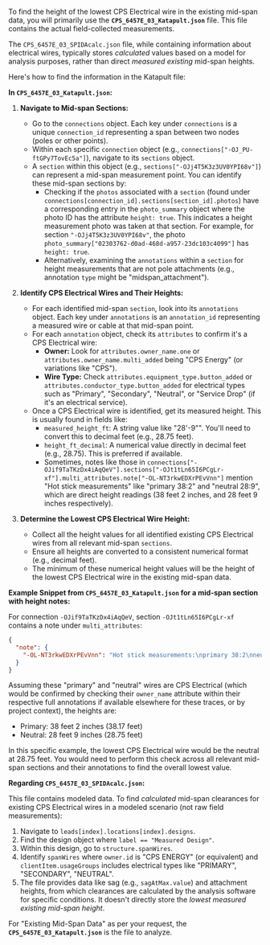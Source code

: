 To find the height of the lowest CPS Electrical wire in the existing mid-span data, you will primarily use the **`CPS_6457E_03_Katapult.json`** file. This file contains the actual field-collected measurements.

The `CPS_6457E_03_SPIDAcalc.json` file, while containing information about electrical wires, typically stores *calculated* values based on a model for analysis purposes, rather than direct *measured existing* mid-span heights.

Here's how to find the information in the Katapult file:

**In `CPS_6457E_03_Katapult.json`:**

1.  **Navigate to Mid-span Sections:**

      * Go to the `connections` object. Each key under `connections` is a unique `connection_id` representing a span between two nodes (poles or other points).
      * Within each specific `connection` object (e.g., `connections["-OJ_PU-ftGPy7TovEc5a"]`), navigate to its `sections` object.
      * A `section` within this object (e.g., `sections["-OJj4T5K3z3UV0YPI68v"]`) can represent a mid-span measurement point. You can identify these mid-span sections by:
          * Checking if the `photos` associated with a `section` (found under `connections[connection_id].sections[section_id].photos`) have a corresponding entry in the `photo_summary` object where the photo ID has the attribute `height: true`. This indicates a height measurement photo was taken at that section. For example, for section `"-OJj4T5K3z3UV0YPI68v"`, the photo `photo_summary["02303762-d0ad-468d-a957-23dc103c4099"]` has `height: true`.
          * Alternatively, examining the `annotations` within a `section` for height measurements that are not pole attachments (e.g., annotation `type` might be "midspan\_attachment").

2.  **Identify CPS Electrical Wires and Their Heights:**

      * For each identified mid-span `section`, look into its `annotations` object. Each key under `annotations` is an `annotation_id` representing a measured wire or cable at that mid-span point.
      * For each `annotation` object, check its `attributes` to confirm it's a CPS Electrical wire:
          * **Owner:** Look for `attributes.owner_name.one` or `attributes.owner_name.multi_added` being "CPS Energy" (or variations like "CPS").
          * **Wire Type:** Check `attributes.equipment_type.button_added` or `attributes.conductor_type.button_added` for electrical types such as "Primary", "Secondary", "Neutral", or "Service Drop" (if it's an electrical service).
      * Once a CPS Electrical wire is identified, get its measured height. This is usually found in fields like:
          * `measured_height_ft`: A string value like "28'-9"". You'll need to convert this to decimal feet (e.g., 28.75 feet).
          * `height_ft_decimal`: A numerical value directly in decimal feet (e.g., 28.75). This is preferred if available.
          * Sometimes, notes like those in `connections["-OJif9TaTKzDx4iAqQeV"].sections["-OJt1tLn65I6PCgLr-xf"].multi_attributes.note["-OL-NT3rkwEDXrPEvVnn"]` mention "Hot stick measurements" like "primary 38:2" and "neutral 28:9", which are direct height readings (38 feet 2 inches, and 28 feet 9 inches respectively).

3.  **Determine the Lowest CPS Electrical Wire Height:**

      * Collect all the height values for all identified existing CPS Electrical wires from all relevant mid-span `sections`.
      * Ensure all heights are converted to a consistent numerical format (e.g., decimal feet).
      * The minimum of these numerical height values will be the height of the lowest CPS Electrical wire in the existing mid-span data.

**Example Snippet from `CPS_6457E_03_Katapult.json` for a mid-span section with height notes:**

For connection `-OJif9TaTKzDx4iAqQeV`, section `-OJt1tLn65I6PCgLr-xf` contains a note under `multi_attributes`:

```json
{
  "note": {
    "-OL-NT3rkwEDXrPEvVnn": "Hot stick measurements:\nprimary 38:2\nneutral 28:9"
  }
}
```

Assuming these "primary" and "neutral" wires are CPS Electrical (which would be confirmed by checking their `owner_name` attribute within their respective full annotations if available elsewhere for these traces, or by project context), the heights are:

  * Primary: 38 feet 2 inches (38.17 feet)
  * Neutral: 28 feet 9 inches (28.75 feet)

In this specific example, the lowest CPS Electrical wire would be the neutral at 28.75 feet. You would need to perform this check across all relevant mid-span sections and their annotations to find the overall lowest value.

**Regarding `CPS_6457E_03_SPIDAcalc.json`:**

This file contains modeled data. To find *calculated* mid-span clearances for existing CPS Electrical wires in a modeled scenario (not raw field measurements):

1.  Navigate to `leads[index].locations[index].designs`.
2.  Find the design object where `label == "Measured Design"`.
3.  Within this design, go to `structure.spanWires`.
4.  Identify `spanWires` where `owner.id` is "CPS ENERGY" (or equivalent) and `clientItem.usageGroups` includes electrical types like "PRIMARY", "SECONDARY", "NEUTRAL".
5.  The file provides data like sag (e.g., `sagAtMax.value`) and attachment heights, from which clearances are calculated by the analysis software for specific conditions. It doesn't directly store the *lowest measured existing mid-span height*.

For "Existing Mid-Span Data" as per your request, the **`CPS_6457E_03_Katapult.json`** is the file to analyze.